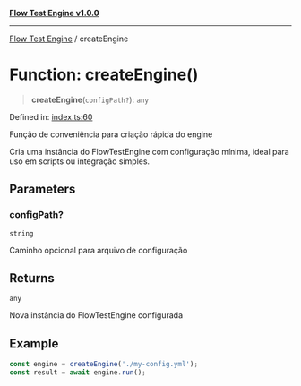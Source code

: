[**Flow Test Engine v1.0.0**](../README.md)

***

[Flow Test Engine](../globals.md) / createEngine

# Function: createEngine()

> **createEngine**(`configPath?`): `any`

Defined in: [index.ts:60](https://github.com/marcuspmd/flow-test/blob/c1e02fa49ac7e6bc58b50e23ea92679f9f2bcadb/src/index.ts#L60)

Função de conveniência para criação rápida do engine

Cria uma instância do FlowTestEngine com configuração mínima,
ideal para uso em scripts ou integração simples.

## Parameters

### configPath?

`string`

Caminho opcional para arquivo de configuração

## Returns

`any`

Nova instância do FlowTestEngine configurada

## Example

```typescript
const engine = createEngine('./my-config.yml');
const result = await engine.run();
```
